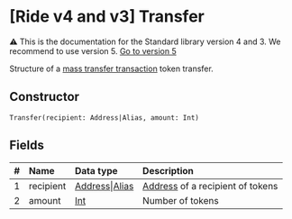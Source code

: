 # [Ride v4 and v3] Transfer

:warning: This is the documentation for the Standard library version 4 and 3. We recommend to use version 5. [Go to version 5](/en/ride/structures/common-structures/transfer)

Structure of a [mass transfer transaction](/en/blockchain/transaction-type/mass-transfer-transaction) token transfer.

## Constructor

``` ride
Transfer(recipient: Address|Alias, amount: Int)
```

## Fields

| # | Name | Data type | Description |
| :--- | :--- | :--- | :--- |
| 1 | recipient | [Address](/en/ride/v4/structures/common-structures/address)&#124;[Alias](/en/ride/v4/structures/common-structures/alias) | [Address](/en/blockchain/account/address) of a recipient of tokens |
| 2 | amount | [Int](/en/ride/v4/data-types/int) | Number of tokens |

